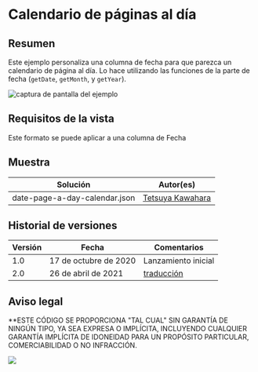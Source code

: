 # Calendario de páginas al día

## Resumen
Este ejemplo personaliza una columna de fecha para que parezca un calendario de página al día. Lo hace utilizando las funciones de la parte de fecha (`getDate`, `getMonth`, y `getYear`).

![captura de pantalla del ejemplo](./screenshot.png)

## Requisitos de la vista
Este formato se puede aplicar a una columna de Fecha

## Muestra

Solución |Autor(es)
------------------------------|---------------------------
date-page-a-day-calendar.json |[Tetsuya Kawahara](https://twitter.com/techan_k)

## Historial de versiones

Versión |Fecha |Comentarios
--------|-----------------|--------
1.0 |17 de octubre de 2020 |Lanzamiento inicial
2.0 |26 de abril de 2021 |[traducción ](./calendario-de-fechas-y-dias.json)


## Aviso legal
**ESTE CÓDIGO SE PROPORCIONA "TAL CUAL" SIN GARANTÍA DE NINGÚN TIPO, YA SEA EXPRESA O IMPLÍCITA, INCLUYENDO CUALQUIER GARANTÍA IMPLÍCITA DE IDONEIDAD PARA UN PROPÓSITO PARTICULAR, COMERCIABILIDAD O NO INFRACCIÓN.

<img src="https://telemetry.sharepointpnp.com/sp-dev-list-formatting/column-samples/date-page-a-day-calendar" />
